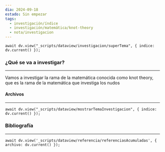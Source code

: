 ```yaml
---
dia: 2024-09-18
estado: Sin empezar
tags:
  - investigación/índice
  - investigación/matemática/knot-theory
  - nota/investigacion
---
```

```dataviewjs
await dv.view("_scripts/dataview/investigacion/superTema", { indice: dv.current() });
```
### ¿Qué se va a investigar?
---
Vamos a investigar la rama de la matemática conocida como knot theory, que es la rama de la matemática que investiga los nudos 


#### Archivos
---
```dataviewjs
await dv.view("_scripts/dataview/mostrarTemaInvestigacion", { indice: dv.current() });
```


### Bibliografía
---
```dataviewjs
await dv.view('_scripts/dataview/referencia/referenciasAcumuladas', { archivo: dv.current() });
```